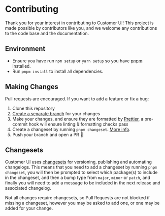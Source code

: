 # Contributing

Thank you for your interest in contributing to Customer UI! This project is made
possible by contributors like you, and we welcome any contributions to the code
base and the documentation.

## Environment

- Ensure you have run `npm setup` or `yarn setup` so you have [pnpm](https://pnpm.io/) installed.
- Run `pnpm install` to install all dependencies.

## Making Changes

Pull requests are encouraged. If you want to add a feature or fix a bug:

1. Clone this repository
1. [Create a separate branch](https://docs.github.com/en/desktop/contributing-and-collaborating-using-github-desktop/managing-branches)
   for your changes
1. Make your changes, and ensure they are formatted by
   [Prettier](https://prettier.io), a pre-commit hook will ensure linting &
   formatting checks pass
1. Create a changeset by running `pnpm changeset`. [More info](https://github.com/changesets/changesets/blob/main/docs/adding-a-changeset.md).
1. Push your branch and open a PR 🚀

## Changesets

Customer UI uses [changesets](https://github.com/changesets/changesets) for
versioning, publishing and automating changelogs. This means that you need to
add a changeset by running `pnpm changeset`, you will then be prompted to select
which package(s) to include in the changeset, and then a bump type from `major`,
`minor` or `patch`, and finally you will need to add a message to be included in
the next release and associated changelog.

Not all changes require changesets, so Pull Requests are not blocked if missing
a changeset, however you may be asked to add one, or one may be added for your
change.
